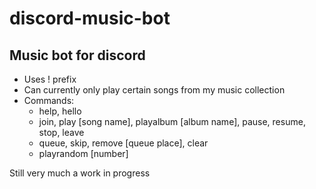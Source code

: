 # discord-music-bot
Music bot for discord
---------------------
- Uses ! prefix
- Can currently only play certain songs from my music collection
- Commands:
    - help, hello
    - join, play [song name], playalbum [album name], pause, resume, stop, leave
    - queue, skip, remove [queue place], clear
    - playrandom [number]

Still very much a work in progress
